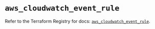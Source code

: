 # `aws_cloudwatch_event_rule`

Refer to the Terraform Registry for docs: [`aws_cloudwatch_event_rule`](https://registry.terraform.io/providers/hashicorp/aws/6.4.0/docs/resources/cloudwatch_event_rule).
